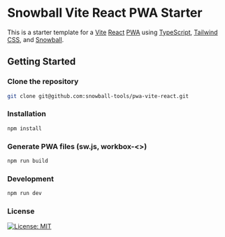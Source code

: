 # Snowball Vite React PWA Starter

This is a starter template for a [Vite](https://vitejs.dev) [React](https://react.dev) [PWA](https://web.dev/explore/progressive-web-apps) using [TypeScript](https://www.typescriptlang.org), [Tailwind CSS](https://tailwindcss.com), and [Snowball](https://snowball.build).

## Getting Started

### Clone the repository

```zsh
git clone git@github.com:snowball-tools/pwa-vite-react.git
```

### Installation

```zsh
npm install
```

### Generate PWA files (sw.js, workbox-<>)

```zsh
npm run build
```

### Development

```zsh
npm run dev
```

### License

[![License: MIT](https://img.shields.io/badge/License-MIT-yellow.svg)](https://opensource.org/licenses/MIT)
